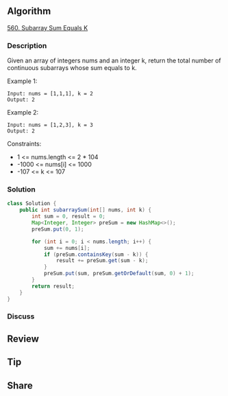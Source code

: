## Algorithm

[560. Subarray Sum Equals K](https://leetcode.com/problems/subarray-sum-equals-k/)

### Description

Given an array of integers nums and an integer k, return the total number of continuous subarrays whose sum equals to k.

Example 1:

```
Input: nums = [1,1,1], k = 2
Output: 2
```

Example 2:

```
Input: nums = [1,2,3], k = 3
Output: 2
```

Constraints:

- 1 <= nums.length <= 2 * 104
- -1000 <= nums[i] <= 1000
- -107 <= k <= 107

### Solution

```java
class Solution {
    public int subarraySum(int[] nums, int k) {
        int sum = 0, result = 0;
        Map<Integer, Integer> preSum = new HashMap<>();
        preSum.put(0, 1);

        for (int i = 0; i < nums.length; i++) {
            sum += nums[i];
            if (preSum.containsKey(sum - k)) {
                result += preSum.get(sum - k);
            }
            preSum.put(sum, preSum.getOrDefault(sum, 0) + 1);
        }
        return result;
    }
}
```

### Discuss

## Review


## Tip


## Share
